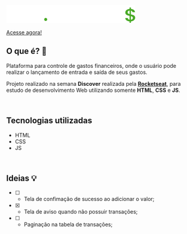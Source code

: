 [![dev.finance$ logo](./assets/logo.svg)](https://dev-finance-omega.vercel.app/)

[Acesse agora!](https://dev-finance-omega.vercel.app/)


## O que é? :thinking:
Plataforma para controle de gastos financeiros, onde o usuário pode realizar o lançamento de entrada e saída de seus gastos.

Projeto realizado na semana **Discover** realizada pela [**Rocketseat**](https://rocketseat.com.br/), para estudo de desenvolvimento Web utilizando somente **HTML**, **CSS** e **JS**.

<br/>

## Tecnologias utilizadas
* HTML
* CSS
* JS

<br/>

## Ideias :bulb:

- [ ] - Tela de confimação de sucesso ao adicionar o valor;
- [x] - Tela de aviso quando não possuir transações;
- [ ] - Paginação na tabela de transações;
